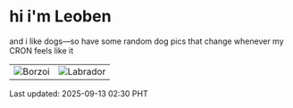 # hi i'm Leoben

and i like dogs—so have some random dog pics that change whenever my CRON feels like it

|  |  |
|--------|----------|
| ![Borzoi](https://random-dog-vercel.vercel.app/api/random-borzoi?v=1757701800) | ![Labrador](https://random-dog-vercel.vercel.app/api/random-labrador?v=1757701800) |

Last updated: 2025-09-13 02:30 PHT
